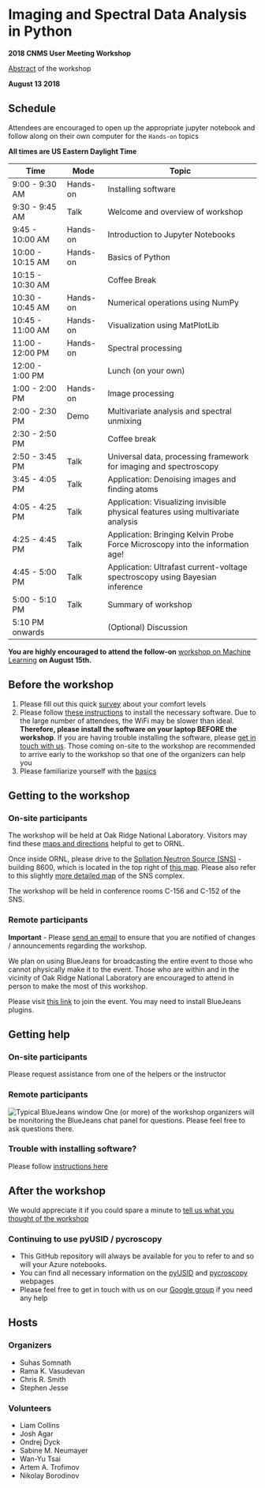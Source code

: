 # Imaging and Spectral Data Analysis in Python

**2018 CNMS User Meeting Workshop**

[Abstract](https://cnmsusermeeting.ornl.gov/files/2018/03/Pycroscopy_WT_081318.pdf) of the workshop

**August 13 2018**

## Schedule 

Attendees are encouraged to open up the appropriate jupyter notebook and follow along on their own computer for the ``Hands-on`` topics

**All times are US Eastern Daylight Time**

| Time             | Mode     | Topic                                                                            |
|------------------|----------|----------------------------------------------------------------------------------|
| 9:00 - 9:30 AM   | Hands-on | Installing software                                                              |
| 9:30 - 9:45 AM   | Talk     | Welcome and overview of workshop                                                 |
| 9:45 - 10:00 AM  | Hands-on | Introduction to Jupyter Notebooks                                                |
| 10:00 - 10:15 AM | Hands-on | Basics of Python                                                                 |
| 10:15 - 10:30 AM |          | Coffee Break                                                                     |
| 10:30 - 10:45 AM | Hands-on | Numerical operations using NumPy                                                 |
| 10:45 - 11:00 AM | Hands-on | Visualization using MatPlotLib                                                   |
| 11:00 - 12:00 PM | Hands-on | Spectral processing                                                              |
| 12:00 - 1:00 PM  |          | Lunch (on your own)                                                              |
| 1:00 - 2:00 PM   | Hands-on | Image processing                                                                 |
| 2:00 - 2:30 PM   | Demo     | Multivariate analysis and spectral unmixing                                      |
| 2:30 - 2:50 PM   |          | Coffee break                                                                     |
| 2:50 - 3:45 PM   | Talk     | Universal data, processing framework for imaging and spectroscopy                |
| 3:45 - 4:05 PM   | Talk     | Application: Denoising images and finding atoms                                  |
| 4:05 - 4:25 PM   | Talk     | Application: Visualizing invisible physical features using multivariate analysis |
| 4:25 - 4:45 PM   | Talk     | Application: Bringing Kelvin Probe Force Microscopy into the information age!    |
| 4:45 - 5:00 PM   | Talk     | Application: Ultrafast current-voltage spectroscopy using Bayesian inference     |
| 5:00 - 5:10 PM   | Talk     | Summary of workshop                                                              |
| 5:10 PM onwards  |          | (Optional) Discussion                                                            |

**You are highly encouraged to attend the follow-on** [workshop on Machine Learning](https://cnmsusermeeting.ornl.gov/files/2018/03/MachineLearning_WT_081518.pdf) **on August 15th.**

## Before the workshop
1. Please fill out this quick [survey](https://docs.google.com/forms/d/e/1FAIpQLSeR5aB-iMxeCUyjk4t2hNhFKYy8ikBIqVPOZyzVeAbWXHvZ-w/viewform?usp=sf_link) about your comfort levels
2. Please follow [these instructions](./README.md#software) to install the necessary software. 
   Due to the large number of attendees, the WiFi may be slower than ideal. 
   **Therefore, please install the software on your laptop BEFORE the workshop**.
   If you are having trouble installing the software, please [get in touch with us](https://groups.google.com/forum/#!forum/pycroscopy). 
   Those coming on-site to the workshop are recommended to arrive early to the workshop so that one of the organizers can help you
3. Please familiarize yourself with the [basics](./README.md#prerequisites)

## Getting to the workshop

### On-site participants
The workshop will be held at Oak Ridge National Laboratory. Visitors may find these [maps and directions](https://www.ornl.gov/content/maps-and-directions) helpful to get to ORNL.

Once inside ORNL, please drive to the [Spllation Neutron Source (SNS)](https://neutrons.ornl.gov/sns) - building 8600, which is located in the top right 
of [this map](https://www.ornl.gov/sites/default/files/05-01786-outsideMC-.pdf). Please also refer to this slightly 
[more detailed map](https://www.ornl.gov/sites/default/files/sns_hfir_visitor_map.pdf) of the SNS complex.

The workshop will be held in conference rooms C-156 and C-152 of the SNS. 

### Remote participants
**Important** - Please [send an email](somnaths@ornl.gov) to ensure that you are notified of changes / announcements regarding the workshop.

We plan on using BlueJeans for broadcasting the entire event to those who cannot physically make it to the event. 
Those who are within and in the vicinity of Oak Ridge National Laboratory are encouraged to attend in person to make the most of this workshop.

Please visit [this link](https://bluejeans.com/782808739) to join the event. You may need to install BlueJeans plugins.

## Getting help

### On-site participants
Please request assistance from one of the helpers or the instructor

### Remote participants
![Typical BlueJeans window](https://support.bluejeans.com/sites/default/files/support/u111/Attendee%20View%20-%20six%20bullets%20-%209-25-17.png)
One (or more) of the workshop organizers will be monitoring the BlueJeans chat panel for questions. Please feel free to ask questions there.

### Trouble with installing software?
Please follow [instructions here](./online_environments.md)

## After the workshop
We would appreciate it if you could spare a minute to [tell us what you thought of the workshop](https://docs.google.com/forms/d/e/1FAIpQLScrJ8zukKVLMIy5fhFqqT3EKrbk_4iPFEymljKo_ZGp8womGw/viewform?usp=sf_link)

### Continuing to use pyUSID / pycroscopy
* This GitHub repository will always be available for you to refer to and so will your Azure notebooks.
* You can find all necessary information on the [pyUSID](https://pycroscopy.github.io/pyUSID/about.html) and [pycroscopy](https://pycroscopy.github.io/pycroscopy/about.html) webpages
* Please feel free to get in touch with us on our [Google group](https://groups.google.com/forum/#!forum/pycroscopy) if you need any help

## Hosts
### Organizers
- Suhas Somnath
- Rama K. Vasudevan
- Chris R. Smith
- Stephen Jesse
### Volunteers
- Liam Collins
- Josh Agar
- Ondrej Dyck
- Sabine M. Neumayer
- Wan-Yu Tsai
- Artem A. Trofimov
- Nikolay Borodinov